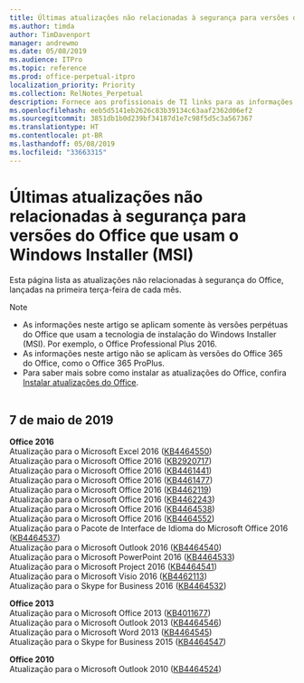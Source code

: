 ```yaml
---
title: Últimas atualizações não relacionadas à segurança para versões do Office que usam o Windows Installer (MSI)
ms.author: timda
author: TimDavenport
manager: andrewmo
ms.date: 05/08/2019
ms.audience: ITPro
ms.topic: reference
ms.prod: office-perpetual-itpro
localization_priority: Priority
ms.collection: RelNotes_Perpetual
description: Fornece aos profissionais de TI links para as informações mais recentes sobre atualizações que não são de segurança para versões perpétuas do Office 2016, Office 2013 e Office 2010
ms.openlocfilehash: eeb5d5141eb2626c83b39134c63aaf2362d06ef2
ms.sourcegitcommit: 3851db1b0d239bf34187d1e7c98f5d5c3a567367
ms.translationtype: HT
ms.contentlocale: pt-BR
ms.lasthandoff: 05/08/2019
ms.locfileid: "33663315"
---
```

# <a name="latest-non-security-updates-for-versions-of-office-that-use-windows-installer-msi"></a>Últimas atualizações não relacionadas à segurança para versões do Office que usam o Windows Installer (MSI)

Esta página lista as atualizações não relacionadas à segurança do Office, lançadas na primeira terça-feira de cada mês.

> [!NOTE]
> - As informações neste artigo se aplicam somente às versões perpétuas do Office que usam a tecnologia de instalação do Windows Installer (MSI). Por exemplo, o Office Professional Plus 2016.
> - As informações neste artigo não se aplicam às versões do Office 365 do Office, como o Office 365 ProPlus.
> - Para saber mais sobre como instalar as atualizações do Office, confira [Instalar atualizações do Office](https://support.office.com/article/2ab296f3-7f03-43a2-8e50-46de917611c5).
<br/><br/>

## <a name="may-7-2019"></a>7 de maio de 2019

**Office 2016**<br/>
Atualização para o Microsoft Excel 2016 ([KB4464550](https://support.microsoft.com/help/4464550))<br/>
Atualização para o Microsoft Office 2016 ([KB2920717](https://support.microsoft.com/help/2920717))<br/>
Atualização para o Microsoft Office 2016 ([KB4461441](https://support.microsoft.com/help/4461441))<br/>
Atualização para o Microsoft Office 2016 ([KB4461477](https://support.microsoft.com/help/4461477))<br/>
Atualização para o Microsoft Office 2016 ([KB4462119](https://support.microsoft.com/help/4462119))<br/>
Atualização para o Microsoft Office 2016 ([KB4462243](https://support.microsoft.com/help/4462243))<br/>
Atualização para o Microsoft Office 2016 ([KB4464538](https://support.microsoft.com/help/4464538))<br/>
Atualização para o Microsoft Office 2016 ([KB4464552](https://support.microsoft.com/help/4464552))<br/>
Atualização para o Pacote de Interface de Idioma do Microsoft Office 2016 ([KB4464537](https://support.microsoft.com/help/4464537))<br/>
Atualização para o Microsoft Outlook 2016 ([KB4464540](https://support.microsoft.com/help/4464540))<br/>
Atualização para o Microsoft PowerPoint 2016 ([KB4464533](https://support.microsoft.com/help/4464533))<br/>
Atualização para o Microsoft Project 2016 ([KB4464541](https://support.microsoft.com/help/4464541))<br/>
Atualização para o Microsoft Visio 2016 ([KB4462113](https://support.microsoft.com/help/4462113))<br/>
Atualização para o Skype for Business 2016 ([KB4464532](https://support.microsoft.com/help/4464532))<br/>

**Office 2013**<br/>
Atualização para o Microsoft Office 2013 ([KB4011677](https://support.microsoft.com/help/4011677))<br/>
Atualização para o Microsoft Outlook 2013 ([KB4464546](https://support.microsoft.com/help/4464546))<br/>
Atualização para o Microsoft Word 2013 ([KB4464545](https://support.microsoft.com/help/4464545))<br/>
Atualização para o Skype for Business 2015 ([KB4464547](https://support.microsoft.com/help/4464547))<br/>

**Office 2010**<br/>
Atualização para o Microsoft Outlook 2010 ([KB4464524](https://support.microsoft.com/help/4464524))